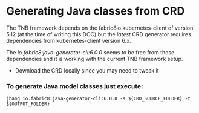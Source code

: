 # Generating Java classes from CRD

The TNB framework depends on the fabric8io.kubernetes-client of version 5.12 (at the time of writing this DOC) but the *latest* CRD generator requires dependencies from kubernetes-client version 6.x.

The _io.fabric8:java-generator-cli:6.0.0_ seems to be free from those dependencies and it is working with the current TNB framework setup.

* Download the CRD locally since you may need to tweak it

### To generate Java model classes just execute:

```
jbang io.fabric8:java-generator-cli:6.0.0 -s ${CRD_SOURCE_FOLDER} -t  ${OUTPUT_FOLDER} 
```
